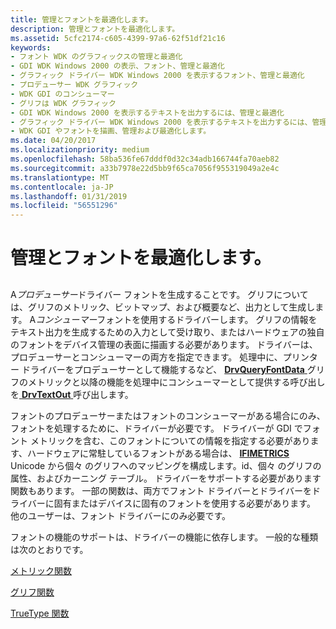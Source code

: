 ```yaml
---
title: 管理とフォントを最適化します。
description: 管理とフォントを最適化します。
ms.assetid: 5cfc2174-c605-4399-97a6-62f51df21c16
keywords:
- フォント WDK のグラフィックスの管理と最適化
- GDI WDK Windows 2000 の表示、フォント、管理と最適化
- グラフィック ドライバー WDK Windows 2000 を表示するフォント、管理と最適化
- プロデューサー WDK グラフィック
- WDK GDI のコンシューマー
- グリフは WDK グラフィック
- GDI WDK Windows 2000 を表示するテキストを出力するには、管理と最適化
- グラフィック ドライバー WDK Windows 2000 を表示するテキストを出力するには、管理、およびフォントを最適化します。
- WDK GDI やフォントを描画、管理および最適化します。
ms.date: 04/20/2017
ms.localizationpriority: medium
ms.openlocfilehash: 58ba536fe67dddf0d32c34adb166744fa70aeb82
ms.sourcegitcommit: a33b7978e22d5bb9f65ca7056f955319049a2e4c
ms.translationtype: MT
ms.contentlocale: ja-JP
ms.lasthandoff: 01/31/2019
ms.locfileid: "56551296"
---
```

# <a name="managing-and-optimizing-fonts"></a>管理とフォントを最適化します。


## <span id="ddk_managing_and_optimizing_fonts_gg"></span><span id="DDK_MANAGING_AND_OPTIMIZING_FONTS_GG"></span>


A*プロデューサー*ドライバー フォントを生成することです。 グリフについては、グリフのメトリック、ビットマップ、および概要など、出力として生成します。 A*コンシューマー*フォントを使用するドライバーします。 グリフの情報をテキスト出力を生成するための入力として受け取り、またはハードウェアの独自のフォントをデバイス管理の表面に描画する必要があります。 ドライバーは、プロデューサーとコンシューマーの両方を指定できます。 処理中に、プリンター ドライバーをプロデューサーとして機能するなど、 [ **DrvQueryFontData** ](https://msdn.microsoft.com/library/windows/hardware/ff556264)グリフのメトリックと以降の機能を処理中にコンシューマーとして提供する呼び出しを[ **DrvTextOut** ](https://msdn.microsoft.com/library/windows/hardware/ff557277)呼び出します。

フォントのプロデューサーまたはフォントのコンシューマーがある場合にのみ、フォントを処理するために、ドライバーが必要です。 ドライバーが GDI でフォント メトリックを含む、このフォントについての情報を指定する必要があります、ハードウェアに常駐しているフォントがある場合は、 [ **IFIMETRICS** ](https://msdn.microsoft.com/library/windows/hardware/ff567418) Unicode から個々 のグリフへのマッピングを構成します。id、個々 のグリフの属性、およびカーニング テーブル。 ドライバーをサポートする必要があります関数もあります。 一部の関数は、両方でフォント ドライバーとドライバーをドライバーに固有またはデバイスに固有のフォントを使用する必要があります。 他のユーザーは、フォント ドライバーにのみ必要です。

フォントの機能のサポートは、ドライバーの機能に依存します。 一般的な種類は次のとおりです。

[メトリック関数](font-metric-functions.md)

[グリフ関数](font-driver-functions.md)

[TrueType 関数](truetype-font-driver-functions.md)

 

 





